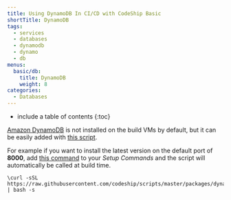 ```yaml
---
title: Using DynamoDB In CI/CD with CodeShip Basic
shortTitle: DynamoDB
tags:
  - services
  - databases
  - dynamodb
  - dynamo
  - db
menus:
  basic/db:
    title: DynamoDB
    weight: 8
categories:
  - Databases  
---
```


* include a table of contents
{:toc}

[Amazon DynamoDB](https://aws.amazon.com/dynamodb) is not installed on the build VMs by default, but it can be easily added with [this script](https://github.com/codeship/scripts/blob/master/packages/dynamodb.sh).

For example if you want to install the latest version on the default port of **8000**, add [this command](https://github.com/codeship/scripts/blob/master/packages/dynamodb.sh#L6) to your _Setup Commands_ and the script will automatically be called at build time.

```
\curl -sSL https://raw.githubusercontent.com/codeship/scripts/master/packages/dynamodb.sh | bash -s
```
